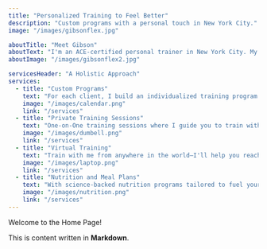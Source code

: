 ```yaml
---
title: "Personalized Training to Feel Better"
description: "Custom programs with a personal touch in New York City."
image: "/images/gibsonflex.jpg"

aboutTitle: "Meet Gibson"
aboutText: "I'm an ACE-certified personal trainer in New York City. My passion is helping people feel stronger, improve their confidence, and achieve sustainable health goals."
aboutImage: "/images/gibsonflex2.jpg"

servicesHeader: "A Holistic Approach"
services:
  - title: "Custom Programs"
    text: "For each client, I build an individualized training program that focuses on enhancing functional strength and mobility to help you look good and feel even better."
    image: "/images/calendar.png"
    link: "/services"
  - title: "Private Training Sessions"
    text: "One-on-One training sessions where I guide you to train with confidence and help you achieve maximum results."
    image: "/images/dumbell.png"
    link: "/services"
  - title: "Virtual Training"
    text: "Train with me from anywhere in the world—I'll help you reach your goals anytime, anywhere."
    image: "/images/laptop.png"
    link: "/services"
  - title: "Nutrition and Meal Plans"
    text: "With science-backed nutrition programs tailored to fuel your workouts, I’ll help you optimize your diet to enhance performance and support recovery."
    image: "/images/nutrition.png"
    link: "/services"
---
```


Welcome to the Home Page!

This is content written in **Markdown**.